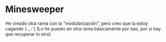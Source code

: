 # Minesweeper

He creado otra rama con la "modularización", pero creo que la estoy cagando (-_-')
(Lo he puesto en otra rama básicamente por eso, por si hay que recuperar lo otro)
